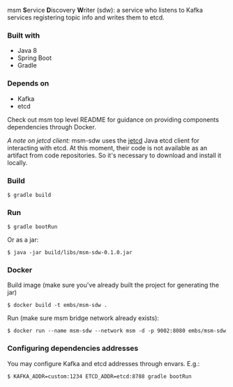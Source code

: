msm **S**ervice **D**iscovery **W**riter (sdw): a service who listens to Kafka
services registering topic info and writes them to etcd.

### Built with

- Java 8
- Spring Boot
- Gradle

### Depends on

- Kafka
- etcd

Check out msm top level README for guidance on providing components dependencies
through Docker.

_A note on jetcd client:_ msm-sdw uses the [jetcd][jetcd] Java etcd client for
interacting with etcd. At this moment, their code is not available as an
artifact from code repositories. So it's necessary to download and install it
locally.

### Build

    $ gradle build

### Run

    $ gradle bootRun

Or as a jar:

    $ java -jar build/libs/msm-sdw-0.1.0.jar

### Docker

Build image (make sure you've already built the project for generating the jar)

    $ docker build -t embs/msm-sdw .

Run (make sure msm bridge network already exists):

    $ docker run --name msm-sdw --network msm -d -p 9002:8080 embs/msm-sdw

### Configuring dependencies addresses

You may configure Kafka and etcd addresses through envars. E.g.:

    $ KAFKA_ADDR=custom:1234 ETCD_ADDR=etcd:8788 gradle bootRun

[jetcd]: https://github.com/coreos/jetcd
